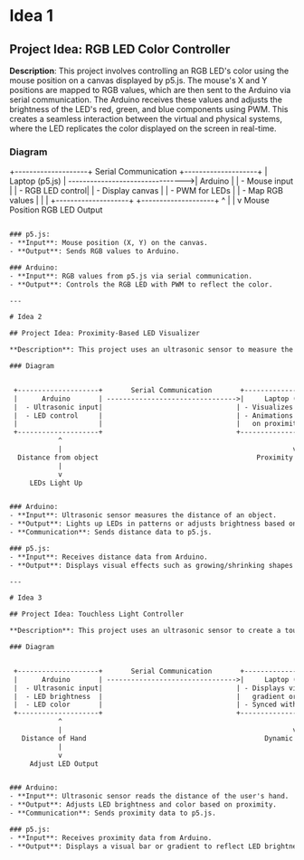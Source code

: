 
# Idea 1

## Project Idea: RGB LED Color Controller

**Description**: This project involves controlling an RGB LED's color using the mouse position on a canvas displayed by p5.js. The mouse's X and Y positions are mapped to RGB values, which are then sent to the Arduino via serial communication. The Arduino receives these values and adjusts the brightness of the LED's red, green, and blue components using PWM. This creates a seamless interaction between the virtual and physical systems, where the LED replicates the color displayed on the screen in real-time.

### Diagram


 +--------------------+       Serial Communication       +--------------------+
 |     Laptop (p5.js) | -------------------------------->|      Arduino       |
 |   - Mouse input     |                                 |   - RGB LED control|
 |   - Display canvas  |                                 |   - PWM for LEDs   |
 |   - Map RGB values  |                                 |                    |
 +--------------------+                                 +--------------------+
            ^                                                         |
            |                                                         v
     Mouse Position                                             RGB LED Output
```latex

### p5.js:
- **Input**: Mouse position (X, Y) on the canvas.
- **Output**: Sends RGB values to Arduino.

### Arduino:
- **Input**: RGB values from p5.js via serial communication.
- **Output**: Controls the RGB LED with PWM to reflect the color.

---

# Idea 2

## Project Idea: Proximity-Based LED Visualizer

**Description**: This project uses an ultrasonic sensor to measure the distance of an object, and based on the proximity, LEDs light up in different patterns and intensities. The distance data is sent to p5.js, which visualizes the proximity in real-time with animations like expanding circles or bars. The closer the object, the brighter the LEDs and the more dynamic the visualizations, creating a rich interactive system.

### Diagram


 +--------------------+       Serial Communication       +--------------------+
 |      Arduino       | -------------------------------->|     Laptop (p5.js) |
 |  - Ultrasonic input|                                 | - Visualizes distance|
 |  - LED control     |                                 | - Animations based  |
 |                    |                                 |   on proximity      |
 +--------------------+                                 +--------------------+
            ^                                                         |
            |                                                         v
  Distance from object                                       Proximity Animation
            |
            v
     LEDs Light Up


### Arduino:
- **Input**: Ultrasonic sensor measures the distance of an object.
- **Output**: Lights up LEDs in patterns or adjusts brightness based on proximity.
- **Communication**: Sends distance data to p5.js.

### p5.js:
- **Input**: Receives distance data from Arduino.
- **Output**: Displays visual effects such as growing/shrinking shapes or dynamic bars that represent proximity.

---

# Idea 3

## Project Idea: Touchless Light Controller

**Description**: This project uses an ultrasonic sensor to create a touchless light controller. The distance of a user's hand from the sensor determines the brightness and color of an LED. The proximity data is sent to p5.js, where a visual bar or gradient dynamically represents the LED's brightness and color. As the user moves their hand closer or farther, the LED changes in intensity and hue, with the screen showing a synchronized visualization.

### Diagram


 +--------------------+       Serial Communication       +--------------------+
 |      Arduino       | -------------------------------->|     Laptop (p5.js) |
 |  - Ultrasonic input|                                 | - Displays visual   |
 |  - LED brightness  |                                 |   gradient or bar   |
 |  - LED color       |                                 | - Synced with LED   |
 +--------------------+                                 +--------------------+
            ^                                                         |
            |                                                         v
   Distance of Hand                                            Dynamic Visualization
            |
            v
     Adjust LED Output


### Arduino:
- **Input**: Ultrasonic sensor reads the distance of the user's hand.
- **Output**: Adjusts LED brightness and color based on proximity.
- **Communication**: Sends proximity data to p5.js.

### p5.js:
- **Input**: Receives proximity data from Arduino.
- **Output**: Displays a visual bar or gradient to reflect LED brightness and color.
